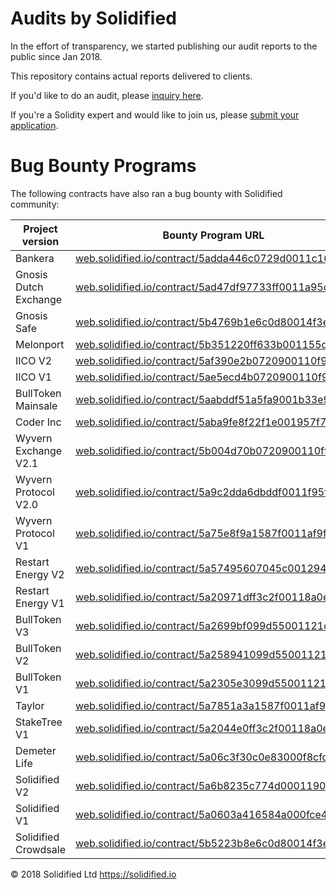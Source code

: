 # Audits by Solidified

In the effort of transparency, we started publishing our audit reports to the public since Jan 2018.

This repository contains actual reports delivered to clients.

If you'd like to do an audit, please [inquiry here](https://solidified.io/?audit=request).
 
If you're a Solidity expert and would like to join us, please [submit your application](https://solidified.io/?audit=onboarding). 


# Bug Bounty Programs

The following contracts have also ran a bug bounty with Solidified community:

| Project version | Bounty Program URL |
| ------ | ------ |
| Bankera | [web.solidified.io/contract/5adda446c0729d0011c169fe](https://web.solidified.io/contract/5adda446c0729d0011c169fe) |
| Gnosis Dutch Exchange | [web.solidified.io/contract/5ad47df97733ff0011a95c7c](https://web.solidified.io/contract/5ad47df97733ff0011a95c7c) |
| Gnosis Safe | [web.solidified.io/contract/5b4769b1e6c0d80014f3ea4e](https://web.solidified.io/contract/5b4769b1e6c0d80014f3ea4e) |
| Melonport | [web.solidified.io/contract/5b351220ff633b001155d511](https://web.solidified.io/contract/5b351220ff633b001155d511) |
| IICO V2 | [web.solidified.io/contract/5af390e2b0720900110f9da4](https://web.solidified.io/contract/5af390e2b0720900110f9da4) |
| IICO V1 | [web.solidified.io/contract/5ae5ecd4b0720900110f9d9b](https://web.solidified.io/contract/5ae5ecd4b0720900110f9d9b) |
| BullToken Mainsale | [web.solidified.io/contract/5aabddf51a5fa9001b33e9f0](https://web.solidified.io/contract/5aabddf51a5fa9001b33e9f0) |
| Coder Inc | [web.solidified.io/contract/5aba9fe8f22f1e001957f7d3](https://web.solidified.io/contract/5aba9fe8f22f1e001957f7d3) |
| Wyvern Exchange V2.1 | [web.solidified.io/contract/5b004d70b0720900110f9dab](https://web.solidified.io/contract/5b004d70b0720900110f9dab) |
| Wyvern Protocol V2.0 | [web.solidified.io/contract/5a9c2dda6dbddf0011f95f06](https://web.solidified.io/contract/5a9c2dda6dbddf0011f95f06) |
| Wyvern Protocol V1 | [web.solidified.io/contract/5a75e8f9a1587f0011af9f86](https://web.solidified.io/contract/5a75e8f9a1587f0011af9f86) |
| Restart Energy V2 | [web.solidified.io/contract/5a57495607045c0012944c7b](https://web.solidified.io/contract/5a57495607045c0012944c7b) |
| Restart Energy V1 | [web.solidified.io/contract/5a20971dff3c2f00118a0e74](https://web.solidified.io/contract/5a20971dff3c2f00118a0e74) |
| BullToken V3 | [web.solidified.io/contract/5a2699bf099d55001121da07](https://web.solidified.io/contract/5a2699bf099d55001121da07) |
| BullToken V2 | [web.solidified.io/contract/5a258941099d55001121da04](https://web.solidified.io/contract/5a258941099d55001121da04) |
| BullToken V1 | [web.solidified.io/contract/5a2305e3099d55001121d9f4](https://web.solidified.io/contract/5a2305e3099d55001121d9f4) |
| Taylor | [web.solidified.io/contract/5a7851a3a1587f0011af9f87](https://web.solidified.io/contract/5a7851a3a1587f0011af9f87) |
| StakeTree V1 | [web.solidified.io/contract/5a2044e0ff3c2f00118a0e72](https://web.solidified.io/contract/5a2044e0ff3c2f00118a0e72) |
| Demeter Life | [web.solidified.io/contract/5a06c3f30c0e83000f8cfd73](https://web.solidified.io/contract/5a06c3f30c0e83000f8cfd73) |
| Solidified V2 | [web.solidified.io/contract/5a6b8235c774d00011909b22](https://web.solidified.io/contract/5a6b8235c774d00011909b22) |
| Solidified V1 | [web.solidified.io/contract/5a0603a416584a000fce451e](https://web.solidified.io/contract/5a0603a416584a000fce451e) |
| Solidified Crowdsale | [web.solidified.io/contract/5b5223b8e6c0d80014f3ea58](https://web.solidified.io/contract/5b5223b8e6c0d80014f3ea58) |


© 2018 Solidified Ltd
https://solidified.io
